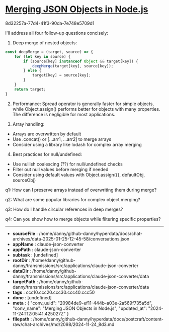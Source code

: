 # [Merging JSON Objects in Node.js](https://claude.ai/chat/20984de9-ef11-444b-a03e-2a569f735a5d)

8d32257a-77d4-41f3-90da-7e748e5709d1

 I'll address all four follow-up questions concisely:

1. Deep merge of nested objects:
```javascript
const deepMerge = (target, source) => {
    for (let key in source) {
        if (source[key] instanceof Object && target[key]) {
            deepMerge(target[key], source[key]);
        } else {
            target[key] = source[key];
        }
    }
    return target;
}
```

2. Performance: Spread operator is generally faster for simple objects, while Object.assign() performs better for objects with many properties. The difference is negligible for most applications.

3. Array handling:
- Arrays are overwritten by default
- Use .concat() or [...arr1, ...arr2] to merge arrays
- Consider using a library like lodash for complex array merging

4. Best practices for null/undefined:
- Use nullish coalescing (??) for null/undefined checks
- Filter out null values before merging if needed
- Consider using default values with Object.assign({}, defaultObj, sourceObj)

q1: How can I preserve arrays instead of overwriting them during merge?

q2: What are some popular libraries for complex object merging?

q3: How do I handle circular references in deep merges?

q4: Can you show how to merge objects while filtering specific properties?

---

* **sourceFile** : /home/danny/github-danny/hyperdata/docs/chat-archives/data-2025-01-25-12-45-58/conversations.json
* **appName** : claude-json-converter
* **appPath** : claude-json-converter
* **subtask** : [undefined]
* **rootDir** : /home/danny/github-danny/transmissions/src/applications/claude-json-converter
* **dataDir** : /home/danny/github-danny/transmissions/src/applications/claude-json-converter/data
* **targetPath** : /home/danny/github-danny/transmissions/src/applications/claude-json-converter/data
* **tags** : ccc10.ccc20.ccc30.ccc40.ccc50
* **done** : [undefined]
* **meta** : {
  "conv_uuid": "20984de9-ef11-444b-a03e-2a569f735a5d",
  "conv_name": "Merging JSON Objects in Node.js",
  "updated_at": "2024-11-24T12:05:41.425027Z"
}
* **filepath** : /home/danny/github-danny/hyperdata/docs/postcraft/content-raw/chat-archives/md/2098/2024-11-24_8d3.md